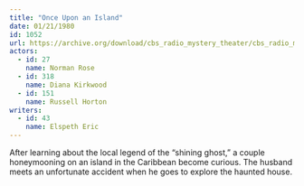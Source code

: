 ```yaml
---
title: "Once Upon an Island"
date: 01/21/1980
id: 1052
url: https://archive.org/download/cbs_radio_mystery_theater/cbs_radio_mystery_theater-1051-1100.zip/cbs_radio_mystery_theater-1051-1100%2Fcbsrmt_1052_once_upon_an_island.mp3
actors:  
  - id: 27
    name: Norman Rose  
  - id: 318
    name: Diana Kirkwood  
  - id: 151
    name: Russell Horton
writers:  
  - id: 43
    name: Elspeth Eric
---
```

After learning about the local legend of the “shining ghost,” a couple honeymooning on an island in the Caribbean become curious. The husband meets an unfortunate accident when he goes to explore the haunted house.